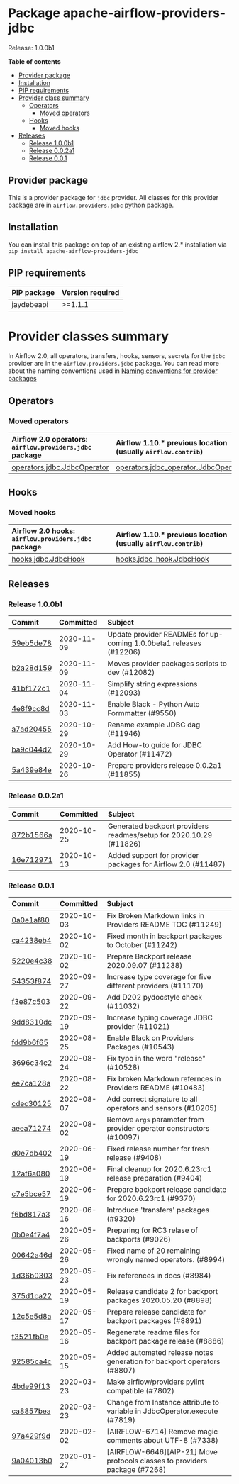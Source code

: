 <!--
 Licensed to the Apache Software Foundation (ASF) under one
 or more contributor license agreements.  See the NOTICE file
 distributed with this work for additional information
 regarding copyright ownership.  The ASF licenses this file
 to you under the Apache License, Version 2.0 (the
 "License"); you may not use this file except in compliance
 with the License.  You may obtain a copy of the License at

   http://www.apache.org/licenses/LICENSE-2.0

 Unless required by applicable law or agreed to in writing,
 software distributed under the License is distributed on an
 "AS IS" BASIS, WITHOUT WARRANTIES OR CONDITIONS OF ANY
 KIND, either express or implied.  See the License for the
 specific language governing permissions and limitations
 under the License.
 -->


# Package apache-airflow-providers-jdbc

Release: 1.0.0b1

**Table of contents**

- [Provider package](#provider-package)
- [Installation](#installation)
- [PIP requirements](#pip-requirements)
- [Provider class summary](#provider-classes-summary)
    - [Operators](#operators)
        - [Moved operators](#moved-operators)
    - [Hooks](#hooks)
        - [Moved hooks](#moved-hooks)
- [Releases](#releases)
    - [Release 1.0.0b1](#release-100b1)
    - [Release 0.0.2a1](#release-002a1)
    - [Release 0.0.1](#release-001)

## Provider package

This is a provider package for `jdbc` provider. All classes for this provider package
are in `airflow.providers.jdbc` python package.



## Installation

You can install this package on top of an existing airflow 2.* installation via
`pip install apache-airflow-providers-jdbc`

## PIP requirements

| PIP package   | Version required   |
|:--------------|:-------------------|
| jaydebeapi    | &gt;=1.1.1            |

# Provider classes summary

In Airflow 2.0, all operators, transfers, hooks, sensors, secrets for the `jdbc` provider
are in the `airflow.providers.jdbc` package. You can read more about the naming conventions used
in [Naming conventions for provider packages](https://github.com/apache/airflow/blob/master/CONTRIBUTING.rst#naming-conventions-for-provider-packages)


## Operators



### Moved operators

| Airflow 2.0 operators: `airflow.providers.jdbc` package                                                               | Airflow 1.10.* previous location (usually `airflow.contrib`)                                                                   |
|:----------------------------------------------------------------------------------------------------------------------|:-------------------------------------------------------------------------------------------------------------------------------|
| [operators.jdbc.JdbcOperator](https://github.com/apache/airflow/blob/master/airflow/providers/jdbc/operators/jdbc.py) | [operators.jdbc_operator.JdbcOperator](https://github.com/apache/airflow/blob/v1-10-stable/airflow/operators/jdbc_operator.py) |


## Hooks



### Moved hooks

| Airflow 2.0 hooks: `airflow.providers.jdbc` package                                                       | Airflow 1.10.* previous location (usually `airflow.contrib`)                                               |
|:----------------------------------------------------------------------------------------------------------|:-----------------------------------------------------------------------------------------------------------|
| [hooks.jdbc.JdbcHook](https://github.com/apache/airflow/blob/master/airflow/providers/jdbc/hooks/jdbc.py) | [hooks.jdbc_hook.JdbcHook](https://github.com/apache/airflow/blob/v1-10-stable/airflow/hooks/jdbc_hook.py) |



## Releases

### Release 1.0.0b1

| Commit | Committed | Subject |
|:-------|:----------|:--------|
| [59eb5de78](https://github.com/apache/airflow/commit/59eb5de78c70ee9c7ae6e4cba5c7a2babb8103ca) | 2020-11-09 | Update provider READMEs for up-coming 1.0.0beta1 releases (#12206) |
| [b2a28d159](https://github.com/apache/airflow/commit/b2a28d1590410630d66966aa1f2b2a049a8c3b32) | 2020-11-09 | Moves provider packages scripts to dev (#12082) |
| [41bf172c1](https://github.com/apache/airflow/commit/41bf172c1dc75099f4f9d8b3f3350b4b1f523ef9) | 2020-11-04 | Simplify string expressions (#12093) |
| [4e8f9cc8d](https://github.com/apache/airflow/commit/4e8f9cc8d02b29c325b8a5a76b4837671bdf5f68) | 2020-11-03 | Enable Black - Python Auto Formmatter (#9550) |
| [a7ad20455](https://github.com/apache/airflow/commit/a7ad20455cdcaa5ec851b7688c3126a904574742) | 2020-10-29 | Rename example JDBC dag (#11946) |
| [ba9c044d2](https://github.com/apache/airflow/commit/ba9c044d20ff784630a09eecc0a30029b0f5e199) | 2020-10-29 | Add How-to guide for JDBC Operator (#11472) |
| [5a439e84e](https://github.com/apache/airflow/commit/5a439e84eb6c0544dc6c3d6a9f4ceeb2172cd5d0) | 2020-10-26 | Prepare providers release 0.0.2a1 (#11855) |



### Release 0.0.2a1

| Commit                                                                                         | Committed   | Subject                                                            |
|:-----------------------------------------------------------------------------------------------|:------------|:-------------------------------------------------------------------|
| [872b1566a](https://github.com/apache/airflow/commit/872b1566a11cb73297e657ff325161721b296574) | 2020-10-25  | Generated backport providers readmes/setup for 2020.10.29 (#11826) |
| [16e712971](https://github.com/apache/airflow/commit/16e7129719f1c0940aef2a93bed81368e997a746) | 2020-10-13  | Added support for provider packages for Airflow 2.0 (#11487)       |


### Release 0.0.1

| Commit                                                                                         | Committed   | Subject                                                                    |
|:-----------------------------------------------------------------------------------------------|:------------|:---------------------------------------------------------------------------|
| [0a0e1af80](https://github.com/apache/airflow/commit/0a0e1af80038ef89974c3c8444461fe867945daa) | 2020-10-03  | Fix Broken Markdown links in Providers README TOC (#11249)                 |
| [ca4238eb4](https://github.com/apache/airflow/commit/ca4238eb4d9a2aef70eb641343f59ee706d27d13) | 2020-10-02  | Fixed month in backport packages to October (#11242)                       |
| [5220e4c38](https://github.com/apache/airflow/commit/5220e4c3848a2d2c81c266ef939709df9ce581c5) | 2020-10-02  | Prepare Backport release 2020.09.07 (#11238)                               |
| [54353f874](https://github.com/apache/airflow/commit/54353f874589f9be236458995147d13e0e763ffc) | 2020-09-27  | Increase type coverage for five different providers (#11170)               |
| [f3e87c503](https://github.com/apache/airflow/commit/f3e87c503081a3085dff6c7352640d7f08beb5bc) | 2020-09-22  | Add D202 pydocstyle check (#11032)                                         |
| [9dd8310dc](https://github.com/apache/airflow/commit/9dd8310dc12a56cef04cc31d02802422106918c6) | 2020-09-19  | Increase typing coverage JDBC provider (#11021)                            |
| [fdd9b6f65](https://github.com/apache/airflow/commit/fdd9b6f65b608c516b8a062b058972d9a45ec9e3) | 2020-08-25  | Enable Black on Providers Packages (#10543)                                |
| [3696c34c2](https://github.com/apache/airflow/commit/3696c34c28c6bc7b442deab999d9ecba24ed0e34) | 2020-08-24  | Fix typo in the word &#34;release&#34; (#10528)                                    |
| [ee7ca128a](https://github.com/apache/airflow/commit/ee7ca128a17937313566f2badb6cc569c614db94) | 2020-08-22  | Fix broken Markdown refernces in Providers README (#10483)                 |
| [cdec30125](https://github.com/apache/airflow/commit/cdec3012542b45d23a05f62d69110944ba542e2a) | 2020-08-07  | Add correct signature to all operators and sensors (#10205)                |
| [aeea71274](https://github.com/apache/airflow/commit/aeea71274d4527ff2351102e94aa38bda6099e7f) | 2020-08-02  | Remove `args` parameter from provider operator constructors (#10097)       |
| [d0e7db402](https://github.com/apache/airflow/commit/d0e7db4024806af35e3c9a2cae460fdeedd4d2ec) | 2020-06-19  | Fixed release number for fresh release (#9408)                             |
| [12af6a080](https://github.com/apache/airflow/commit/12af6a08009b8776e00d8a0aab92363eb8c4e8b1) | 2020-06-19  | Final cleanup for 2020.6.23rc1 release preparation (#9404)                 |
| [c7e5bce57](https://github.com/apache/airflow/commit/c7e5bce57fe7f51cefce4f8a41ce408ac5675d13) | 2020-06-19  | Prepare backport release candidate for 2020.6.23rc1 (#9370)                |
| [f6bd817a3](https://github.com/apache/airflow/commit/f6bd817a3aac0a16430fc2e3d59c1f17a69a15ac) | 2020-06-16  | Introduce &#39;transfers&#39; packages (#9320)                                     |
| [0b0e4f7a4](https://github.com/apache/airflow/commit/0b0e4f7a4cceff3efe15161fb40b984782760a34) | 2020-05-26  | Preparing for RC3 relase of backports (#9026)                              |
| [00642a46d](https://github.com/apache/airflow/commit/00642a46d019870c4decb3d0e47c01d6a25cb88c) | 2020-05-26  | Fixed name of 20 remaining wrongly named operators. (#8994)                |
| [1d36b0303](https://github.com/apache/airflow/commit/1d36b0303b8632fce6de78ca4e782ae26ee06fea) | 2020-05-23  | Fix references in docs (#8984)                                             |
| [375d1ca22](https://github.com/apache/airflow/commit/375d1ca229464617780623c61c6e8a1bf570c87f) | 2020-05-19  | Release candidate 2 for backport packages 2020.05.20 (#8898)               |
| [12c5e5d8a](https://github.com/apache/airflow/commit/12c5e5d8ae25fa633efe63ccf4db389e2b796d79) | 2020-05-17  | Prepare release candidate for backport packages (#8891)                    |
| [f3521fb0e](https://github.com/apache/airflow/commit/f3521fb0e36733d8bd356123e56a453fd37a6dca) | 2020-05-16  | Regenerate readme files for backport package release (#8886)               |
| [92585ca4c](https://github.com/apache/airflow/commit/92585ca4cb375ac879f4ab331b3a063106eb7b92) | 2020-05-15  | Added automated release notes generation for backport operators (#8807)    |
| [4bde99f13](https://github.com/apache/airflow/commit/4bde99f1323d72f6c84c1548079d5e98fc0a2a9a) | 2020-03-23  | Make airflow/providers pylint compatible (#7802)                           |
| [ca8857bea](https://github.com/apache/airflow/commit/ca8857beaaffacc584db8198d0fa90473533549c) | 2020-03-23  | Change from Instance attribute to variable in JdbcOperator.execute (#7819) |
| [97a429f9d](https://github.com/apache/airflow/commit/97a429f9d0cf740c5698060ad55f11e93cb57b55) | 2020-02-02  | [AIRFLOW-6714] Remove magic comments about UTF-8 (#7338)                   |
| [9a04013b0](https://github.com/apache/airflow/commit/9a04013b0e40b0d744ff4ac9f008491806d60df2) | 2020-01-27  | [AIRFLOW-6646][AIP-21] Move protocols classes to providers package (#7268) |
